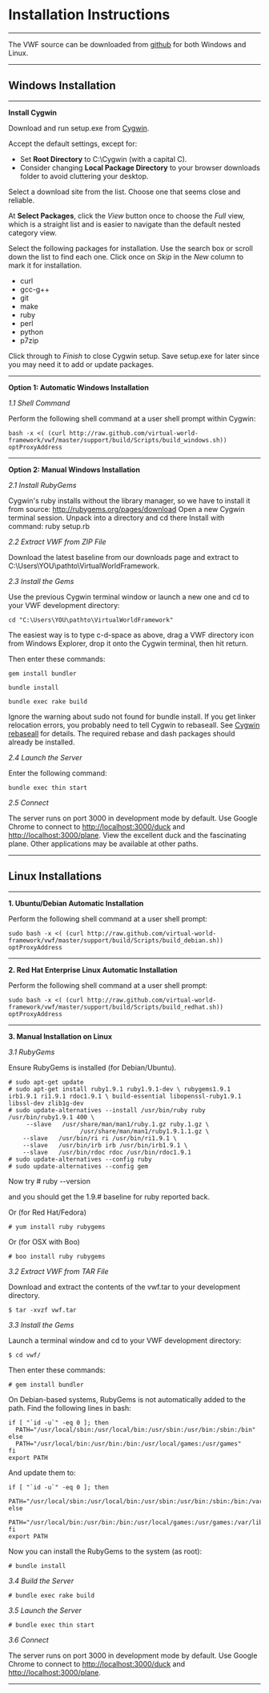 Installation Instructions
==========================
--------------------------

The VWF source can be downloaded from [github](https://github.com/virtual-world-framework/vwf) for both Windows and Linux.

--------------------------

Windows Installation
--------------------------
--------------------------

**Install Cygwin**

Download and run setup.exe from [Cygwin](http://www.cygwin.com/install.html).

Accept the default settings, except for:

*   Set **Root Directory** to C:\Cygwin (with a capital C).
*	Consider changing **Local Package Directory** to your browser downloads folder to avoid cluttering your desktop.

Select a download site from the list. Choose one that seems close and reliable.

At **Select Packages**, click the *View* button once to choose the *Full* view, which is a straight list and is easier to navigate than the default nested category view.

Select the following packages for installation. Use the search box or scroll down the list to find each one. Click once on *Skip* in the *New* column to mark it for installation.

*   curl
*   gcc-g++
* 	git
*   make
*   ruby
*   perl
*   python
*   p7zip

Click through to *Finish* to close Cygwin setup. Save setup.exe for later since you may need it to add or update packages.

--------------------------

**Option 1: Automatic Windows Installation**

*1.1 Shell Command*

Perform the following shell command at a user shell prompt within Cygwin:

	bash -x <( (curl http://raw.github.com/virtual-world-framework/vwf/master/support/build/Scripts/build_windows.sh)) optProxyAddress

--------------------------

**Option 2: Manual Windows Installation**

*2.1 Install RubyGems*

Cygwin's ruby installs without the library manager, so we have to install it from source: http://rubygems.org/pages/download
Open a new Cygwin terminal session.
Unpack into a directory and cd there
Install with command: ruby setup.rb

*2.2 Extract VWF from ZIP File*

Download the latest baseline from our downloads page and extract to C:\Users\YOU\pathto\VirtualWorldFramework.

*2.3 Install the Gems*

Use the previous Cygwin terminal window or launch a new one and cd to your VWF development directory:

	cd "C:\Users\YOU\pathto\VirtualWorldFramework"
	
The easiest way is to type c-d-space as above, drag a VWF directory icon from Windows Explorer, drop it onto the Cygwin terminal, then hit return.

Then enter these commands:

	gem install bundler

	bundle install
	
	bundle exec rake build
	
Ignore the warning about sudo not found for bundle install. If you get linker relocation errors, you probably need to tell Cygwin to rebaseall. See [Cygwin rebaseall](http://www.heikkitoivonen.net/blog/2008/11/26/cygwin-upgrades-and-rebaseall) for details. The required rebase and dash packages should already be installed.

*2.4 Launch the Server*

Enter the following command:

	bundle exec thin start 

*2.5 Connect*

The server runs on port 3000 in development mode by default. Use Google Chrome to connect to [http://localhost:3000/duck](http://localhost:3000/duck) and [http://localhost:3000/plane](http://localhost:3000/plane). View the excellent duck and the fascinating plane. Other applications may be available at other paths.

--------------------------

Linux Installations
--------------------------
--------------------------

**1. Ubuntu/Debian Automatic Installation**

Perform the following shell command at a user shell prompt:

	sudo bash -x <( (curl http://raw.github.com/virtual-world-framework/vwf/master/support/build/Scripts/build_debian.sh)) optProxyAddress

--------------------------

**2. Red Hat Enterprise Linux Automatic Installation**

Perform the following shell command at a user shell prompt:

	sudo bash -x <( (curl http://raw.github.com/virtual-world-framework/vwf/master/support/build/Scripts/build_redhat.sh)) optProxyAddress

--------------------------

**3. Manual Installation on Linux**

*3.1 RubyGems*

Ensure RubyGems is installed (for Debian/Ubuntu). 

	# sudo apt-get update
	# sudo apt-get install ruby1.9.1 ruby1.9.1-dev \ rubygems1.9.1 irb1.9.1 ri1.9.1 rdoc1.9.1 \ build-essential libopenssl-ruby1.9.1 libssl-dev zlib1g-dev
	# sudo update-alternatives --install /usr/bin/ruby ruby /usr/bin/ruby1.9.1 400 \
         --slave   /usr/share/man/man1/ruby.1.gz ruby.1.gz \
                        /usr/share/man/man1/ruby1.9.1.1.gz \
        --slave   /usr/bin/ri ri /usr/bin/ri1.9.1 \
        --slave   /usr/bin/irb irb /usr/bin/irb1.9.1 \
        --slave   /usr/bin/rdoc rdoc /usr/bin/rdoc1.9.1
	# sudo update-alternatives --config ruby
	# sudo update-alternatives --config gem	

Now try 
	# ruby --version

and you should get the 1.9.# baseline for ruby reported back.	
	
Or (for Red Hat/Fedora)

	# yum install ruby rubygems

Or (for OSX with Boo)

	# boo install ruby rubygems

*3.2 Extract VWF from TAR File*

Download and extract the contents of the vwf.tar to your development directory.

	$ tar -xvzf vwf.tar

*3.3 Install the Gems*

Launch a terminal window and cd to your VWF development directory:

	$ cd vwf/

Then enter these commands:

	# gem install bundler

On Debian-based systems, RubyGems is not automatically added to the path. Find the following lines in bash:

	if [ "`id -u`" -eq 0 ]; then
	  PATH="/usr/local/sbin:/usr/local/bin:/usr/sbin:/usr/bin:/sbin:/bin"
	else
	  PATH="/usr/local/bin:/usr/bin:/bin:/usr/local/games:/usr/games"
	fi
	export PATH

And update them to:

	if [ "`id -u`" -eq 0 ]; then
	  PATH="/usr/local/sbin:/usr/local/bin:/usr/sbin:/usr/bin:/sbin:/bin:/var/lib/gems/1.8/bin/"
	else
	  PATH="/usr/local/bin:/usr/bin:/bin:/usr/local/games:/usr/games:/var/lib/gems/1.8/bin/"
	fi
	export PATH

Now you can install the RubyGems to the system (as root):

	# bundle install

*3.4 Build the Server*

    # bundle exec rake build

*3.5 Launch the Server*

	# bundle exec thin start

*3.6 Connect*

The server runs on port 3000 in development mode by default. Use Google Chrome to connect to [http://localhost:3000/duck](http://localhost:3000/duck) and [http://localhost:3000/plane](http://localhost:3000/plane). 

--------------------------

